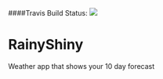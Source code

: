 ####Travis Build Status:
![](https://travis-ci.org/benmak11/RainyShiny.svg?branch=master)

# RainyShiny
Weather app that shows your 10 day forecast
